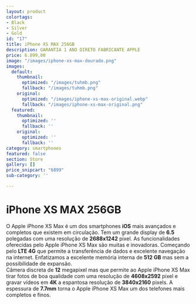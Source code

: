 ```yaml
---
layout: product
colortags:
- Black
- Silver
- Gold
id: "17"
title: iPhone XS MAX 256GB
description: GARANTIA 1 ANO DIRETO FABRICANTE APPLE
price: 6.899,00
image: "/images/iphone-xs-max-dourado.png"
images:
  default:
    thumbnail:
      optimized: "/images/tuhmb.png"
      fallback: "/images/tuhmb.png"
    original:
      optimized: "/images/iphone-xs-max-original.webp"
      fallback: "/images/iphone-xs-max-original.png"
  featured:
    thumbnail:
      optimized: ''
      fallback: ''
    original:
      optimized: ''
      fallback: ''
category: smartphones
featured: false
section: Store
gallery: []
price_snipcart: "6899"
sub-category: ''

---
```

# iPhone XS MAX 256GB

O Apple iPhone XS Max é um dos smartphones **iOS** mais avançados e completos que existem em circulação. Tem um grande display de **6.5** polegadas com uma resolução de **2688x1242** pixel. As funcionalidades oferecidas pelo Apple iPhone XS Max são muitas e inovadoras. Começando pelo **LTE 4G** que permite a transferência de dados e excelente navegação na internet. Enfatizamos a excelente memória interna de **512 GB** mas sem a possibilidade de expansão.  
Câmera discreta de **12** megapixel mas que permite ao Apple iPhone XS Max tirar fotos de boa qualidade com uma resolução de **4608x2592** pixel e gravar vídeos em **4K** a espantosa resolução de **3840x2160** pixels. A espessura de **7.7mm** torna o Apple iPhone XS Max um dos telefones mais completos e finos.